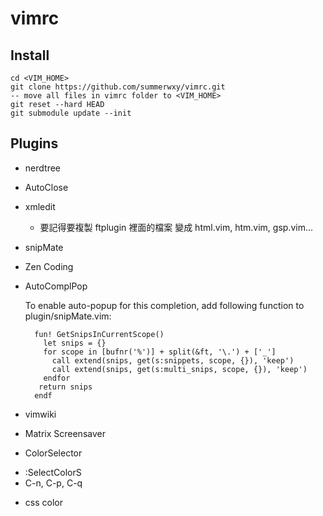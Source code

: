 ﻿vimrc
=====

Install
-------
```
cd <VIM_HOME>
git clone https://github.com/summerwxy/vimrc.git
-- move all files in vimrc folder to <VIM_HOME>
git reset --hard HEAD
git submodule update --init
```


Plugins
-------
* nerdtree
* AutoClose
* xmledit 
  - 要記得要複製 ftplugin 裡面的檔案 變成 html.vim, htm.vim, gsp.vim...
* snipMate
* Zen Coding
* AutoComplPop

  To enable auto-popup for this completion, add following function to
  plugin/snipMate.vim:
  ```
    fun! GetSnipsInCurrentScope()
      let snips = {}
      for scope in [bufnr('%')] + split(&ft, '\.') + ['_']
        call extend(snips, get(s:snippets, scope, {}), 'keep')
        call extend(snips, get(s:multi_snips, scope, {}), 'keep')
      endfor
     return snips
    endf
  ```
* vimwiki
* Matrix Screensaver
* ColorSelector
 - :SelectColorS    
 - C-n, C-p, C-q
* css color

